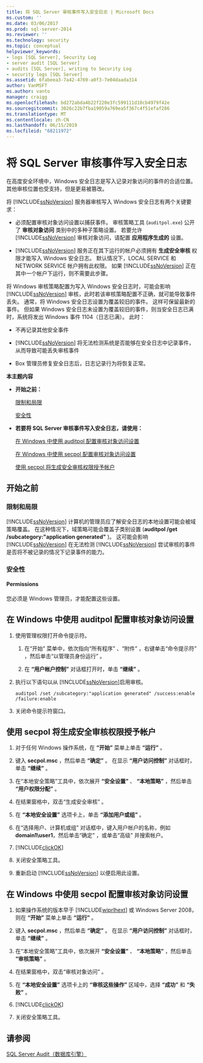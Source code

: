 ```yaml
---
title: 将 SQL Server 审核事件写入安全日志 | Microsoft Docs
ms.custom: ''
ms.date: 03/06/2017
ms.prod: sql-server-2014
ms.reviewer: ''
ms.technology: security
ms.topic: conceptual
helpviewer_keywords:
- logs [SQL Server], Security Log
- server audit [SQL Server]
- audits [SQL Server], writing to Security Log
- security logs [SQL Server]
ms.assetid: 6fabeea3-7a42-4769-a0f3-7e04daada314
author: VanMSFT
ms.author: vanto
manager: craigg
ms.openlocfilehash: bd272abda4b22f220e3fc599111d10cb4979f42e
ms.sourcegitcommit: 3026c22b7fba19059a769ea5f367c4f51efaf286
ms.translationtype: MT
ms.contentlocale: zh-CN
ms.lasthandoff: 06/15/2019
ms.locfileid: "68211972"
---
```

# <a name="write-sql-server-audit-events-to-the-security-log"></a>将 SQL Server 审核事件写入安全日志
  在高度安全环境中，Windows 安全日志是写入记录对象访问的事件的合适位置。 其他审核位置也受支持，但是更易被篡改。  
  
 将 [!INCLUDE[ssNoVersion](../../../includes/ssnoversion-md.md)] 服务器审核写入 Windows 安全日志有两个关键要求：  
  
-   必须配置审核对象访问设置以捕获事件。 审核策略工具 (`auditpol.exe`) 公开了 **审核对象访问** 类别中的多种子策略设置。 若要允许 [!INCLUDE[ssNoVersion](../../../includes/ssnoversion-md.md)] 审核对象访问，请配置 **应用程序生成的** 设置。  
  
-   [!INCLUDE[ssNoVersion](../../../includes/ssnoversion-md.md)] 服务正在其下运行的帐户必须拥有 **生成安全审核** 权限才能写入 Windows 安全日志。 默认情况下，LOCAL SERVICE 和 NETWORK SERVICE 帐户拥有此权限。 如果 [!INCLUDE[ssNoVersion](../../../includes/ssnoversion-md.md)] 正在其中一个帐户下运行，则不需要此步骤。  
  
 将 Windows 审核策略配置为写入 Windows 安全日志时，可能会影响 [!INCLUDE[ssNoVersion](../../../includes/ssnoversion-md.md)] 审核，此时若该审核策略配置不正确，就可能导致事件丢失。 通常，将 Windows 安全日志设置为覆盖较旧的事件。 这样可保留最新的事件。 但如果 Windows 安全日志未设置为覆盖较旧的事件，则当安全日志已满时，系统将发出 Windows 事件 1104（日志已满）。 此时：  
  
-   不再记录其他安全事件  
  
-   [!INCLUDE[ssNoVersion](../../../includes/ssnoversion-md.md)] 将无法检测系统是否能够在安全日志中记录事件，从而导致可能丢失审核事件  
  
-   Box 管理员修复安全日志后，日志记录行为将恢复正常。  
  
 **本主题内容**  
  
-   **开始之前：**  
  
     [限制和局限](#Restrictions)  
  
     [安全性](#Security)  
  
-   **若要将 SQL Server 审核事件写入安全日志，请使用：**  
  
     [在 Windows 中使用 auditpol 配置审核对象访问设置](#auditpolAccess)  
  
     [在 Windows 中使用 secpol 配置审核对象访问设置](#secpolAccess)  
  
     [使用 secpol 将生成安全审核权限授予帐户](#secpolPermission)  
  
##  <a name="BeforeYouBegin"></a> 开始之前  
  
###  <a name="Restrictions"></a> 限制和局限  
 [!INCLUDE[ssNoVersion](../../../includes/ssnoversion-md.md)] 计算机的管理员应了解安全日志的本地设置可能会被域策略覆盖。 在这种情况下，域策略可能会覆盖子类别设置 (**auditpol /get /subcategory:"application generated"** )。 这可能会影响 [!INCLUDE[ssNoVersion](../../../includes/ssnoversion-md.md)] 在无法检测 [!INCLUDE[ssNoVersion](../../../includes/ssnoversion-md.md)] 尝试审核的事件是否将不被记录的情况下记录事件的能力。  
  
###  <a name="Security"></a> 安全性  
  
####  <a name="Permissions"></a> Permissions  
 您必须是 Windows 管理员，才能配置这些设置。  
  
##  <a name="auditpolAccess"></a> 在 Windows 中使用 auditpol 配置审核对象访问设置  
  
1.  使用管理权限打开命令提示符。  
  
    1.  在“开始”  菜单中，依次指向“所有程序”  、“附件”  ，右键单击“命令提示符”  ，然后单击“以管理员身份运行”  。  
  
    2.  在 **“用户帐户控制”** 对话框打开时，单击 **“继续”** 。  
  
2.  执行以下语句以从 [!INCLUDE[ssNoVersion](../../../includes/ssnoversion-md.md)]启用审核。  
  
    ```  
    auditpol /set /subcategory:"application generated" /success:enable /failure:enable  
    ```  
  
3.  关闭命令提示符窗口。  
  
##  <a name="secpolAccess"></a> 使用 secpol 将生成安全审核权限授予帐户  
  
1.  对于任何 Windows 操作系统，在 **“开始”** 菜单上单击 **“运行”** 。  
  
2.  键入 **secpol.msc** ，然后单击 **“确定”** 。 在显示 **“用户访问控制”** 对话框时，单击 **“继续”** 。  
  
3.  在“本地安全策略”工具中，依次展开 **“安全设置”** 、 **“本地策略”** ，然后单击 **“用户权限分配”** 。  
  
4.  在结果窗格中，双击“生成安全审核”  。  
  
5.  在 **“本地安全设置”** 选项卡上，单击 **“添加用户或组”** 。  
  
6.  在“选择用户、计算机或组”  对话框中，键入用户帐户的名称，例如 **domain1\user1**，然后单击“确定”  ，或单击“高级”  并搜索帐户。  
  
7.  [!INCLUDE[clickOK](../../../includes/clickok-md.md)]  
  
8.  关闭安全策略工具。  
  
9. 重新启动 [!INCLUDE[ssNoVersion](../../../includes/ssnoversion-md.md)] 以便启用此设置。  
  
##  <a name="secpolPermission"></a> 在 Windows 中使用 secpol 配置审核对象访问设置  
  
1.  如果操作系统的版本早于 [!INCLUDE[wiprlhext](../../../includes/wiprlhext-md.md)] 或 Windows Server 2008，则在 **“开始”** 菜单上单击 **“运行”** 。  
  
2.  键入 **secpol.msc** ，然后单击 **“确定”** 。 在显示 **“用户访问控制”** 对话框时，单击 **“继续”** 。  
  
3.  在“本地安全策略”工具中，依次展开 **“安全设置”** 、 **“本地策略”** ，然后单击 **“审核策略”** 。  
  
4.  在结果窗格中，双击“审核对象访问”  。  
  
5.  在 **“本地安全设置”** 选项卡上的 **“审核这些操作”** 区域中，选择 **“成功”** 和 **“失败”** 。  
  
6.  [!INCLUDE[clickOK](../../../includes/clickok-md.md)]  
  
7.  关闭安全策略工具。  
  
## <a name="see-also"></a>请参阅  
 [SQL Server Audit（数据库引擎）](sql-server-audit-database-engine.md)  
  
  
